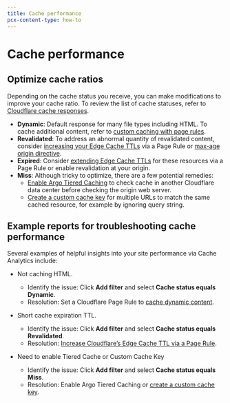 ```yaml
---
title: Cache performance
pcx-content-type: how-to
---
```


# Cache performance

## Optimize cache ratios

Depending on the cache status you receive, you can make modifications to improve your cache ratio. To review the list of cache statuses, refer to [Cloudflare cache responses](/cache/about/default-cache-behavior/#cloudflare-cache-responses).

- **Dynamic**: Default response for many file types including HTML. To cache additional content, refer to [custom caching with page rules](https://support.cloudflare.com/hc/articles/360021023712).
- **Revalidated**: To address an abnormal quantity of revalidated content, consider [increasing your Edge Cache TTLs](/cache/how-to/create-page-rules/) via a Page Rule or [max-age origin directive](/cache/about/cache-control/#cache-control-directives).
- **Expired**: Consider [extending Edge Cache TTLs](/cache/how-to/create-page-rules/) for these resources via a Page Rule or enable revalidation at your origin.
- **Miss**: Although tricky to optimize, there are a few potential remedies:
  - [Enable Argo Tiered Caching](/cache/how-to/enable-tiered-cache/) to check cache in another Cloudflare data center before checking the origin web server.
  - [Create a custom cache key](/cache/about/cache-keys/) for multiple URLs to match the same cached resource, for example by ignoring query string.

## Example reports for troubleshooting cache performance

Several examples of helpful insights into your site performance via Cache Analytics include:

- Not caching HTML.

  - Identify the issue: Click **Add filter** and select **Cache status equals Dynamic**.
  - Resolution: Set a Cloudflare Page Rule to [cache dynamic content](/cache/best-practices/customize-cache/).

- Short cache expiration TTL.

  - Identify the issue: Click **Add filter** and select **Cache status equals Revalidated**.
  - Resolution: [Increase Cloudflare’s Edge Cache TTL via a Page Rule](/cache/about/edge-browser-cache-ttl/).

- Need to enable Tiered Cache or Custom Cache Key

  - Identify the issue: Click **Add filter** and select **Cache status equals Miss**.
  - Resolution: Enable Argo Tiered Caching or [create a custom cache key](/cache/about/cache-keys/).

